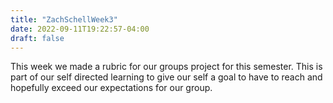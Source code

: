 ```yaml
---
title: "ZachSchellWeek3"
date: 2022-09-11T19:22:57-04:00
draft: false
---
```


This week we made a rubric for our groups project for this semester. This is part of our self directed learning to give our self a goal to have to reach and hopefully exceed our expectations for our group.  
